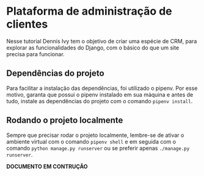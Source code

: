 # Plataforma de administração de clientes
Nesse tutorial Dennis Ivy tem o objetivo de criar uma espécie de CRM, para explorar as funcionalidades do Django, com o básico do que um site precisa para funcionar.

## Dependências do projeto
Para facilitar a instalação das dependências, foi utilizado o pipenv. Por esse motivo, garanta que possui o pipenv instalado em sua máquina e antes de tudo, instale as dependências do projeto com o comando `pipenv install`.


## Rodando o projeto localmente
Sempre que precisar rodar o projeto localmente, lembre-se de ativar o ambiente virtual com o comando `pipenv shell` e em seguida com o comando `python manage.py runserver` ou se preferir apenas `./manage.py runserver`.

**DOCUMENTO EM CONTRUÇÃO**
